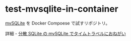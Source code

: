 # test-mvsqlite-in-container

[mvSQLite](https://github.com/losfair/mvsqlite) を Docker Compoese で試すリポジトリ。

詳細 - [分散 SQLite の mvSQLite でタイムトラベルにおねがい](https://zenn.dev/hankei6km/articles/time-travel-in-mvsqlite)